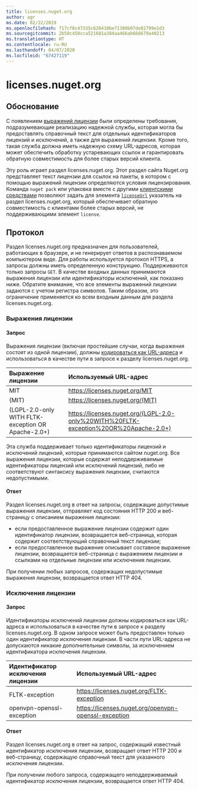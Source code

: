 ```yaml
---
title: licenses.nuget.org
author: agr
ms.date: 02/22/2019
ms.openlocfilehash: 717cf8c47335c620410be71300b07de82799e1d3
ms.sourcegitcommit: 2b50c450cca521681a384aa466ab666679a40213
ms.translationtype: HT
ms.contentlocale: ru-RU
ms.lasthandoff: 04/07/2020
ms.locfileid: "67427119"
---
```

# <a name="licensesnugetorg"></a>licenses.nuget.org

## <a name="rationale"></a>Обоснование

С появлением [выражений лицензии](../reference/nuspec.md#license) были определены требования, подразумевающие реализацию надежной службы, которая могла бы предоставлять справочный текст для отдельных идентификаторов лицензий и исключений, а также для выражений лицензии.
Кроме того, такая служба должна иметь надежную схему URL-адресов, которая может обеспечить обработку устаревающих ссылок и гарантировать обратную совместимость для более старых версий клиента.

Эту роль играет раздел licenses.nuget.org. Этот раздел сайта Nuget.org представляет текст лицензии для ссылок на пакеты, в котором с помощью выражений лицензии определяются условия лицензирования. Команда `nuget pack` или упаковка вместе с другими [клиентскими средствами](../install-nuget-client-tools.md) позволяют задать для элемента [`licenseUrl`](../reference/nuspec.md#licenseurl) указатель на раздел licenses.nuget.org, который обеспечивает обратную совместимость с клиентами более старых версий, не поддерживающими элемент `license`.

## <a name="protocol"></a>Протокол

Раздел licenses.nuget.org предназначен для пользователей, работающих в браузере, и не генерирует ответов в распознаваемом компьютером виде.
Для работы используется протокол HTTPS, а запросы должны иметь определенную конструкцию. Поддерживаются только запросы `GET`.
В качестве входных данных принимаются выражения лицензии или идентификаторы исключений, как показано ниже. Обратите внимание, что все элементы выражений лицензии задаются с учетом регистра символов. Таким образом, это ограничение применяется ко всем входным данным для раздела licenses.nuget.org.

### <a name="license-expressions"></a>Выражения лицензии

#### <a name="request"></a>Запрос

Выражения лицензии (включая простейшие случаи, когда выражения состоят из одной лицензии), должны [кодироваться как URL-адреса](https://tools.ietf.org/html/rfc3986#section-2.1) и использоваться в качестве пути в запросе к разделу licenses.nuget.org.

| Выражение лицензии | Используемый URL-адрес |
|:---|:---|
| MIT                                                | <https://licenses.nuget.org/MIT> |
| (MIT)                                              | <https://licenses.nuget.org/(MIT)> |
| (LGPL-2.0-only WITH FLTK-exception OR Apache-2.0+) | <https://licenses.nuget.org/(LGPL-2.0-only%20WITH%20FLTK-exception%20OR%20Apache-2.0+)> |

Эта служба поддерживает только идентификаторы лицензий и исключений лицензий, которые принимаются сайтом nuget.org. Все выражения лицензии, которые содержат неподдерживаемые идентификаторы лицензий или исключений лицензий, либо не соответствуют синтаксису выражения лицензии, считаются недопустимыми.

#### <a name="response"></a>Ответ

Раздел licenses.nuget.org в ответ на запросы, содержащие допустимые выражения лицензии, отправляет код состояния HTTP 200 и веб-страницу с описанием выражения лицензии:

* если предоставленное выражение лицензии содержит один идентификатор лицензии, возвращается веб-страница, которая содержит соответствующий справочный текст лицензии;
* если предоставленное выражение описывает составное выражение лицензии, возвращается веб-страница с выражением лицензии и ссылками на отдельные лицензии или исключения лицензии.

При получении любых запросов, содержащих недопустимые выражения лицензии, возвращается ответ HTTP 404.

### <a name="license-exceptions"></a>Исключения лицензии

#### <a name="request"></a>Запрос

Идентификаторы исключений лицензии должны кодироваться как URL-адреса и использоваться в качестве пути в запросе к разделу licenses.nuget.org. В одном запросе может быть предоставлен только один идентификатор исключения лицензии. В части пути URL-адреса не допускаются никакие дополнительные символы, за исключением идентификатора исключения лицензии.

| Идентификатор исключения лицензии | Используемый URL-адрес |
|:---|:---|
|FLTK-exception            | <https://licenses.nuget.org/FLTK-exception> |
|openvpn-openssl-exception | <https://licenses.nuget.org/openvpn-openssl-exception> |

#### <a name="response"></a>Ответ

Раздел licenses.nuget.org в ответ на запрос, содержащий известный идентификатор исключения лицензии, возвращает ответ HTTP 200 и веб-страницу, содержащую справочный текст для указанного исключения лицензии.

При получении любого запроса, содержащего неподдерживаемый идентификатор исключения лицензии, возвращается ответ HTTP 404.